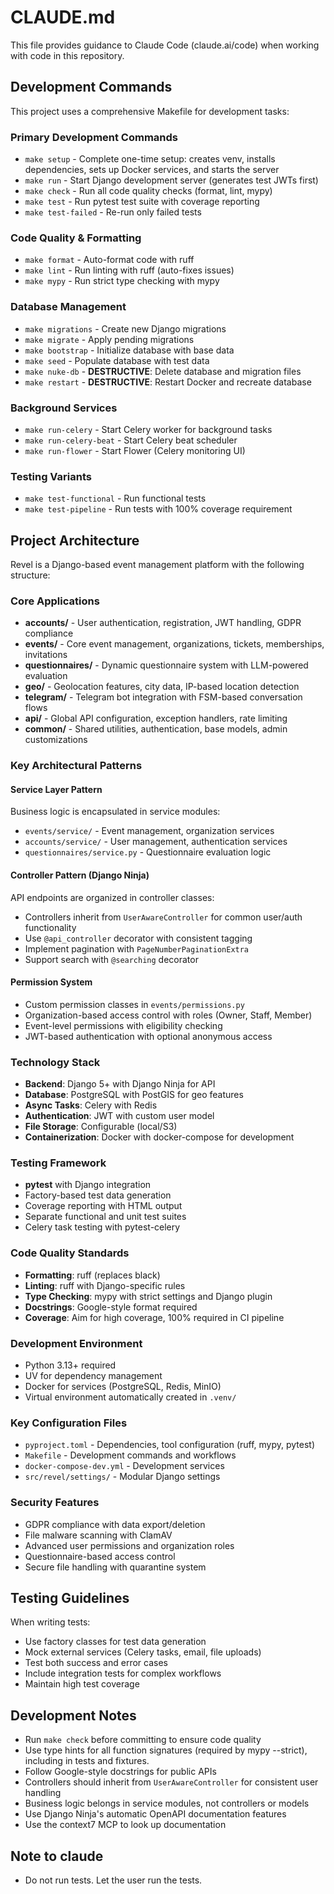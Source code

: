 # CLAUDE.md

This file provides guidance to Claude Code (claude.ai/code) when working with code in this repository.

## Development Commands

This project uses a comprehensive Makefile for development tasks:

### Primary Development Commands
- `make setup` - Complete one-time setup: creates venv, installs dependencies, sets up Docker services, and starts the server
- `make run` - Start Django development server (generates test JWTs first)
- `make check` - Run all code quality checks (format, lint, mypy)
- `make test` - Run pytest test suite with coverage reporting
- `make test-failed` - Re-run only failed tests

### Code Quality & Formatting
- `make format` - Auto-format code with ruff
- `make lint` - Run linting with ruff (auto-fixes issues)
- `make mypy` - Run strict type checking with mypy

### Database Management
- `make migrations` - Create new Django migrations
- `make migrate` - Apply pending migrations
- `make bootstrap` - Initialize database with base data
- `make seed` - Populate database with test data
- `make nuke-db` - **DESTRUCTIVE**: Delete database and migration files
- `make restart` - **DESTRUCTIVE**: Restart Docker and recreate database

### Background Services
- `make run-celery` - Start Celery worker for background tasks
- `make run-celery-beat` - Start Celery beat scheduler
- `make run-flower` - Start Flower (Celery monitoring UI)

### Testing Variants
- `make test-functional` - Run functional tests
- `make test-pipeline` - Run tests with 100% coverage requirement

## Project Architecture

Revel is a Django-based event management platform with the following structure:

### Core Applications
- **accounts/** - User authentication, registration, JWT handling, GDPR compliance
- **events/** - Core event management, organizations, tickets, memberships, invitations
- **questionnaires/** - Dynamic questionnaire system with LLM-powered evaluation
- **geo/** - Geolocation features, city data, IP-based location detection
- **telegram/** - Telegram bot integration with FSM-based conversation flows
- **api/** - Global API configuration, exception handlers, rate limiting
- **common/** - Shared utilities, authentication, base models, admin customizations

### Key Architectural Patterns

#### Service Layer Pattern
Business logic is encapsulated in service modules:
- `events/service/` - Event management, organization services
- `accounts/service/` - User management, authentication services
- `questionnaires/service.py` - Questionnaire evaluation logic

#### Controller Pattern (Django Ninja)
API endpoints are organized in controller classes:
- Controllers inherit from `UserAwareController` for common user/auth functionality
- Use `@api_controller` decorator with consistent tagging
- Implement pagination with `PageNumberPaginationExtra`
- Support search with `@searching` decorator

#### Permission System
- Custom permission classes in `events/permissions.py`
- Organization-based access control with roles (Owner, Staff, Member)
- Event-level permissions with eligibility checking
- JWT-based authentication with optional anonymous access

### Technology Stack
- **Backend**: Django 5+ with Django Ninja for API
- **Database**: PostgreSQL with PostGIS for geo features
- **Async Tasks**: Celery with Redis
- **Authentication**: JWT with custom user model
- **File Storage**: Configurable (local/S3)
- **Containerization**: Docker with docker-compose for development

### Testing Framework
- **pytest** with Django integration
- Factory-based test data generation
- Coverage reporting with HTML output
- Separate functional and unit test suites
- Celery task testing with pytest-celery

### Code Quality Standards
- **Formatting**: ruff (replaces black)
- **Linting**: ruff with Django-specific rules
- **Type Checking**: mypy with strict settings and Django plugin
- **Docstrings**: Google-style format required
- **Coverage**: Aim for high coverage, 100% required in CI pipeline

### Development Environment
- Python 3.13+ required
- UV for dependency management
- Docker for services (PostgreSQL, Redis, MinIO)
- Virtual environment automatically created in `.venv/`

### Key Configuration Files
- `pyproject.toml` - Dependencies, tool configuration (ruff, mypy, pytest)
- `Makefile` - Development commands and workflows
- `docker-compose-dev.yml` - Development services
- `src/revel/settings/` - Modular Django settings

### Security Features
- GDPR compliance with data export/deletion
- File malware scanning with ClamAV
- Advanced user permissions and organization roles
- Questionnaire-based access control
- Secure file handling with quarantine system

## Testing Guidelines

When writing tests:
- Use factory classes for test data generation
- Mock external services (Celery tasks, email, file uploads)
- Test both success and error cases
- Include integration tests for complex workflows
- Maintain high test coverage

## Development Notes

- Run `make check` before committing to ensure code quality
- Use type hints for all function signatures (required by mypy --strict), including in tests and fixtures.
- Follow Google-style docstrings for public APIs
- Controllers should inherit from `UserAwareController` for consistent user handling
- Business logic belongs in service modules, not controllers or models
- Use Django Ninja's automatic OpenAPI documentation features
- Use the context7 MCP to look up documentation

## Note to claude
- Do not run tests. Let the user run the tests.